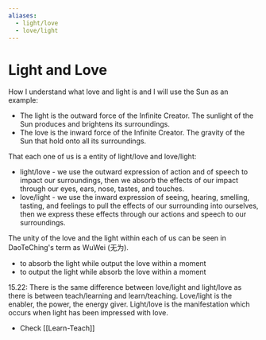 ```yaml
---
aliases:
  - light/love
  - love/light
---
```

# Light and Love
How I understand what love and light is and I will use the Sun as an example:
- The light is the outward force of the Infinite Creator. The sunlight of the Sun produces and brightens its surroundings.
- The love is the inward force of the Infinite Creator. The gravity of the Sun that hold onto all its surroundings.

That each one of us is a entity of light/love and love/light:
- light/love - we use the outward expression of action and of speech to impact our surroundings, then we absorb the effects of our impact through our eyes, ears, nose, tastes, and touches.
- love/light - we use the inward expression of seeing, hearing, smelling, tasting, and feelings to pull the effects of our surrounding into ourselves, then we express these effects through our actions and speech to our surroundings.

The unity of the love and the light within each of us can be seen in DaoTeChing's term as WuWei (无为).
- to absorb the light while output the love within a moment
- to output the light while absorb the love within a moment

15.22: There is the same difference between love/light and light/love as there is between teach/learning and learn/teaching. Love/light is the enabler, the power, the energy giver. Light/love is the manifestation which occurs when light has been impressed with love.
- Check [[Learn-Teach]]